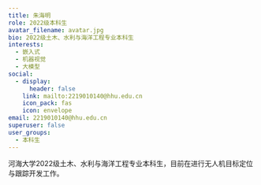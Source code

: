 ```yaml
---
title: 朱海明
role: 2022级本科生
avatar_filename: avatar.jpg
bio: 2022级土木、水利与海洋工程专业本科生
interests:
  - 嵌入式
  - 机器视觉
  - 大模型
social:
  - display:
      header: false
    link: mailto:2219010140@hhu.edu.cn
    icon_pack: fas
    icon: envelope
email: 2219010140@hhu.edu.cn
superuser: false
user_groups:
  - 本科生
---
```

河海大学2022级土木、水利与海洋工程专业本科生，目前在进行无人机目标定位与跟踪开发工作。
